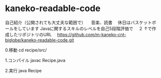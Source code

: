 # kaneko-readable-code
自己紹介（公開されても大丈夫な範囲で）
　音楽、読書
　休日はバスケットボールをしています
Javaに関するスキルのレベルを自己5段階評価で
　２
↑で作成したリポジトリのURL
　https://github.com/m-kaneko-cnt-biglobe/kaneko-readable-code.git


0.移動
cd recipe/src/

1.コンパイル
javac Recipe.java

2.実行
java Recipe

